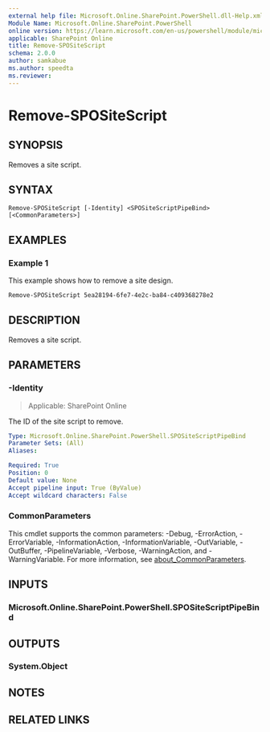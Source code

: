 ```yaml
---
external help file: Microsoft.Online.SharePoint.PowerShell.dll-Help.xml
Module Name: Microsoft.Online.SharePoint.PowerShell
online version: https://learn.microsoft.com/en-us/powershell/module/microsoft.online.sharepoint.powershell/remove-spositescript
applicable: SharePoint Online
title: Remove-SPOSiteScript
schema: 2.0.0
author: samkabue
ms.author: speedta
ms.reviewer:
---
```


# Remove-SPOSiteScript

## SYNOPSIS

Removes a site script.

## SYNTAX

```
Remove-SPOSiteScript [-Identity] <SPOSiteScriptPipeBind> [<CommonParameters>]
```

## EXAMPLES

### Example 1

This example shows how to remove a site design.

```powershell
Remove-SPOSiteScript 5ea28194-6fe7-4e2c-ba84-c409368278e2
```

## DESCRIPTION

Removes a site script.

## PARAMETERS

### -Identity

> Applicable: SharePoint Online

The ID of the site script to remove.

```yaml
Type: Microsoft.Online.SharePoint.PowerShell.SPOSiteScriptPipeBind
Parameter Sets: (All)
Aliases:

Required: True
Position: 0
Default value: None
Accept pipeline input: True (ByValue)
Accept wildcard characters: False
```

### CommonParameters
This cmdlet supports the common parameters: -Debug, -ErrorAction, -ErrorVariable, -InformationAction, -InformationVariable, -OutVariable, -OutBuffer, -PipelineVariable, -Verbose, -WarningAction, and -WarningVariable. For more information, see [about_CommonParameters](https://go.microsoft.com/fwlink/?LinkID=113216).

## INPUTS

### Microsoft.Online.SharePoint.PowerShell.SPOSiteScriptPipeBind

## OUTPUTS

### System.Object

## NOTES

## RELATED LINKS
